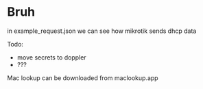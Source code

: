 # Bruh

in example_request.json we can see how mikrotik sends dhcp data

Todo:
* move secrets to doppler
* ???



Mac lookup can be downloaded from maclookup.app
